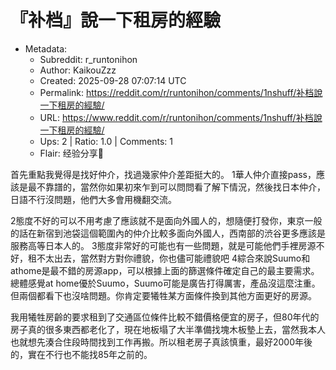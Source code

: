# 『补档』說一下租房的經驗

- Metadata:
  - Subreddit: r_runtonihon
  - Author: KaikouZzz
  - Created: 2025-09-28 07:07:14 UTC
  - Permalink: https://reddit.com/r/runtonihon/comments/1nshuff/补档說一下租房的經驗/
  - URL: https://www.reddit.com/r/runtonihon/comments/1nshuff/补档說一下租房的經驗/
  - Ups: 2 | Ratio: 1.0 | Comments: 1
  - Flair: 经验分享🤝


首先重點我覺得是找好仲介，找過幾家仲介差距挺大的。
1華人仲介直接pass，應該是最不靠譜的，當然你如果初來乍到可以問問看了解下情況，然後找日本仲介，日語不行沒問題，他們大多會用機翻交流。

2態度不好的可以不用考慮了應該就不是面向外國人的，想隨便打發你，東京一般的話在新宿到池袋這個範圍內的仲介比較多面向外國人，西南部的渋谷更多應該是服務高等日本人的。
3態度非常好的可能也有一些問題，就是可能他們手裡房源不好，租不太出去，當然對方對你禮貌，你也儘可能禮貌吧
4綜合來說Suumo和athome是最不錯的房源app，可以根據上面的篩選條件確定自己的最主要需求。總體感覺at
home優於Suumo，Suumo可能是廣告打得厲害，產品沒這麼注重。但兩個都看下也沒啥問題。你肯定要犧牲某方面條件換到其他方面更好的房源。

我用犧牲房齡的要求租到了交通區位條件比較不錯價格便宜的房子，但80年代的房子真的很多東西都老化了，現在地板塌了大半準備找塊木板墊上去，當然我本人也就想先湊合住段時間找到工作再搬。所以租老房子真該慎重，最好2000年後的，實在不行也不能找85年之前的。


